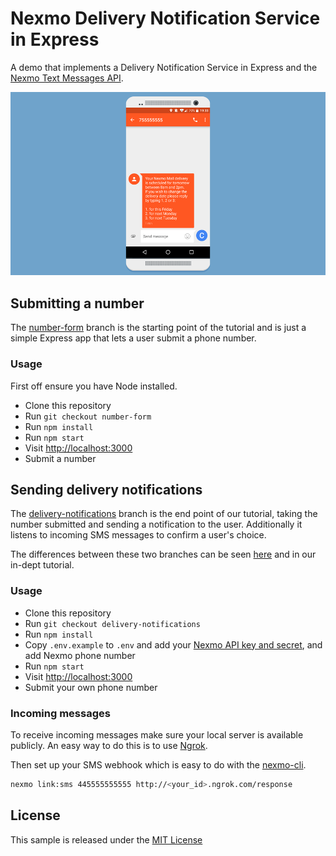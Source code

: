 # Nexmo Delivery Notification Service in Express

A demo that implements a Delivery Notification Service in Express and the [Nexmo Text Messages API](https://www.nexmo.com/products/sms/).

![Nexmo Flood Alerts](images/mobile.png)

## Submitting a number

The [number-form](../../tree/number-form) branch is the starting point of the tutorial and is just a simple Express app that lets a user submit a phone number.

### Usage

First off ensure you have Node installed.

- Clone this repository
- Run `git checkout number-form`
- Run `npm install`
- Run `npm start`
- Visit <http://localhost:3000>
- Submit a number

## Sending delivery notifications

The [delivery-notifications](../../tree/deliver-noytifications) branch is the end point of our tutorial, taking the number submitted and sending a notification to the user. Additionally it listens to incoming SMS messages to confirm a user's choice.

The differences between these two branches can be seen [here](../../compare/number-form...delivery-notifications) and in our in-dept tutorial.

### Usage

- Clone this repository
- Run `git checkout delivery-notifications`
- Run `npm install`
- Copy `.env.example` to `.env` and add your [Nexmo API key and secret](https://dashboard.nexmo.com/settings), and add Nexmo phone number
- Run `npm start`
- Visit <http://localhost:3000>
- Submit your own phone number

### Incoming messages

To receive incoming messages make sure your local server is available publicly. An easy way to do this is to use [Ngrok](https://ngrok.com/).

Then set up your SMS webhook which is easy to do with the [nexmo-cli](https://github.com/nexmo/nexmo-cli).

```sh
nexmo link:sms 445555555555 http://<your_id>.ngrok.com/response
```

## License

This sample is released under the [MIT License][license]

[license]: LICENSE.txt
